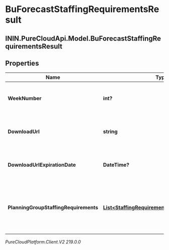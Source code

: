# BuForecastStaffingRequirementsResult

## ININ.PureCloudApi.Model.BuForecastStaffingRequirementsResult

## Properties

|Name | Type | Description | Notes|
|------------ | ------------- | ------------- | -------------|
| **WeekNumber** | **int?** | The week number represented by this response | |
| **DownloadUrl** | **string** | The url to get the requirements results for this week | |
| **DownloadUrlExpirationDate** | **DateTime?** | The expiration date of the download url, as an ISO-8601 string | |
| **PlanningGroupStaffingRequirements** | [**List&lt;StaffingRequirementsPlanningGroupData&gt;**](StaffingRequirementsPlanningGroupData) | Results will always come via downloadUrl, however the schema is included for documentation | [optional] |



_PureCloudPlatform.Client.V2 219.0.0_
